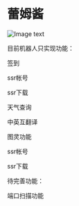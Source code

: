 # 蕾姆酱

![Image text](https://github.com/Ascotbe/Random-img/blob/master/%E6%88%AA%E5%9B%BE.png)

目前机器人只实现功能：

签到

ssr帐号

ssr下载

天气查询

中英互翻译

图灵功能

ssr帐号

ssr下载

待完善功能：

端口扫描功能

